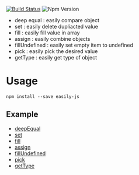 [![Build Status](https://travis-ci.org/KSH-code/easily-js.svg?branch=master)](https://travis-ci.org/KSH-code/easily-js)
![Npm Version](https://img.shields.io/npm/v/easily-js.svg?style=flat-square)
* deep equal : easily compare object
* set : easily delete dupliacted value
* fill : easily fill value in array
* assign : easily combine objects
* fillUndefined : easily set empty item to undefined
* pick : easily pick the desired value
* getType : easily get type of object
# Usage
```
npm install --save easily-js
```
## Example
* [deepEqual](https://github.com/KSH-code/easily-js/blob/master/test/deepEqual.test.js)
* [set](https://github.com/KSH-code/easily-js/blob/master/test/set.test.js)
* [fill](https://github.com/KSH-code/easily-js/blob/master/test/fill.test.js)
* [assign](https://github.com/KSH-code/easily-js/blob/master/test/assign.test.js)
* [fillUndefined](https://github.com/KSH-code/easily-js/blob/master/test/fiilUndefined.test.js)
* [pick](https://github.com/KSH-code/easily-js/blob/master/test/pick.test.js)
* [getType](https://github.com/KSH-code/easily-js/blob/master/test/getType.test.js)